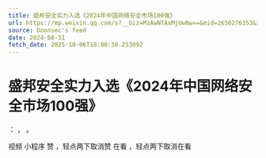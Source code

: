 ```yaml
---
title: 盛邦安全实力入选《2024年中国网络安全市场100强》
url: https://mp.weixin.qq.com/s?__biz=MzAwNTAxMjUwNw==&mid=2650276353&idx=1&sn=231777122c7d7bcabc00df7f8e966fd0
source: Doonsec's feed
date: 2024-08-31
fetch_date: 2025-10-06T18:00:30.253092
---
```


# 盛邦安全实力入选《2024年中国网络安全市场100强》

：
，
。

视频
小程序
赞
，轻点两下取消赞
在看
，轻点两下取消在看